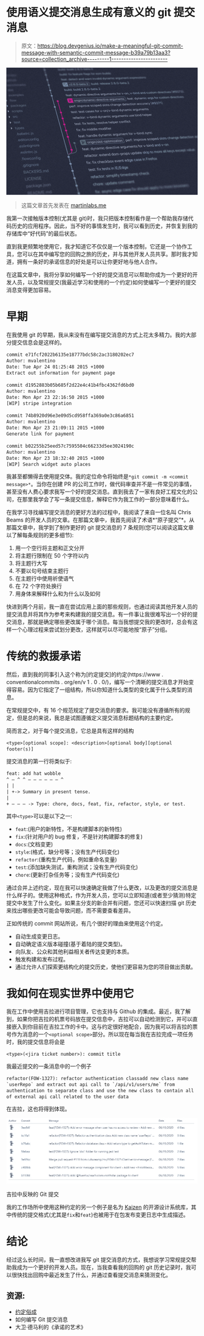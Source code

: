 # 使用语义提交消息生成有意义的 git 提交消息

> 原文：<https://blog.devgenius.io/make-a-meaningful-git-commit-message-with-semantic-commit-message-b39a79b13aa3?source=collection_archive---------1----------------------->

![](img/55bd50fada12f87c871fbdd5466b54f2.png)

> 这篇文章首先发表在 [martinlabs.me](https://martinlabs.me/programming/conventional-git-commit-message/)

我第一次接触版本控制(尤其是 git)时，我只把版本控制看作是一个帮助我存储代码历史的应用程序。因此，当不好的事情发生时，我可以看到历史，并恢复到我的存储库中“好代码”的最后状态。

直到我更频繁地使用它，我才知道它不仅仅是一个版本控制，它还是一个协作工具，您可以在其中编写您的回购之旅的历史，并与其他开发人员共享。那时我才知道，拥有一条好的承诺信息的好处是可以让你更好地与他人合作。

在这篇文章中，我将分享如何编写一个好的提交消息可以帮助你成为一个更好的开发人员，以及常规提交(我最近学习和使用的一个约定)如何使编写一个更好的提交消息变得更加容易。

# 早期

在我使用 git 的早期，我从来没有在编写提交消息的方式上花太多精力。我的大部分提交信息会是这样的。

```
commit e71fcf2022b6135e18777bdc58c2ac3180202ec7
Author: mvalentino
Date: Tue Apr 24 01:25:48 2015 +1000
Extract out information for payment page

commit d1952883b05b685f2d22e4c41b4fbc4362fd6bd0
Author: mvalentino
Date: Mon Apr 23 22:16:50 2015 +1000
[WIP] stripe integration

commit 74b8920d96e3e09d5cd958ffa369a0e3c86a6851
Author: mvalentino
Date: Mon Apr 23 21:09:11 2015 +1000
Generate link for payment

commit b02255b25eed57c7595504c66233d5ee3024190c
Author: mvalentino
Date: Mon Apr 23 18:32:40 2015 +1000
[WIP] Search widget auto places
```

我甚至都懒得去使用提交体。我的定位命令将始终是`*git commit -m <commit message>*`。当你在创建 PR 的公司工作时，做代码审查并不是一件常见的事情，甚至没有人费心要求我写一个好的提交消息。直到我去了一家有良好工程文化的公司，在那里我学会了写一条提交信息，解释它作为我工作的一部分意味着什么。

在我学习寻找编写提交消息的更好方法的过程中，我阅读了来自一位名叫 Chris Beams 的开发人员的文章。在那篇文章中，我首先阅读了术语*“原子提交”*。从那篇文章中，我学到了制作更好的 git 提交消息的 7 条规则(您可以阅读这篇文章以了解每条规则的更多细节):

1.  用一个空行将主题和正文分开
2.  将主题行限制在 50 个字符以内
3.  将主题行大写
4.  不要以句号结束主题行
5.  在主题行中使用祈使语气
6.  在 72 个字符处换行
7.  用身体来解释什么和为什么以及如何

快进到两个月前，我一直在尝试应用上面的那些规则，也通过阅读其他开发人员的提交消息并将其作为参考来构建我的提交消息。有一件事让我很难写出一个好的提交消息，那就是确定哪些更改属于哪个消息。每当我想提交我的更改时，总会有这样一个心理过程来尝试划分更改，这样就可以尽可能地按“原子”分组。

# 传统的救援承诺

然后，直到我的同事引入这个称为[约定提交]的约定(https://www . conventionalcommits . org/en/v 1 . 0 . 0/)，编写一个清晰的提交消息才开始变得容易。因为它指定了一组结构，所以你知道什么类型的变化属于什么类型的消息。

在常规提交中，有 16 个规范规定了提交消息的要求。我可能没有遵循所有的规定，但是总的来说，我总是试图遵循定义提交消息标题结构的主要约定。

简而言之，对于每个提交消息，它总是具有这样的结构

```
<type>[optional scope]: <description>[optional body][optional footer(s)]
```

提交消息的第一行将类似于:

```
feat: add hat wobble
^ — ^ ^ — — — — — — ^
| |
| +-> Summary in present tense.
|
+ — — — -> Type: chore, docs, feat, fix, refactor, style, or test.
```

其中`<type>`可以是以下之一:

*   `feat`:(用户的新特性，不是构建脚本的新特性)
*   `fix`:(针对用户的 bug 修复，不是针对构建脚本的修复)
*   `docs`:(文档变更)
*   `style`:(格式，缺分号等；没有生产代码变化)
*   `refactor`:(重构生产代码，例如重命名变量)
*   `test`:(添加缺失测试，重构测试；没有生产代码变化)
*   `chore`:(更新打杂任务等；没有生产代码变化)

通过合并上述约定，现在我可以快速确定我做了什么更改，以及更改的提交消息是什么样子的。使用这种格式，作为开发人员，您可以立即知道(或者至少猜测)特定提交中发生了什么变化。如果主分支的新合并有问题，您还可以快速扫描 git 历史来找出哪些更改可能会导致问题，而不需要查看差异。

正如传统的 commit 网站所说，有几个很好的理由来使用这个约定。

*   自动生成变更日志。
*   自动确定语义版本碰撞(基于着陆的提交类型)。
*   向队友、公众和其他利益相关者传达变更的本质。
*   触发构建和发布过程。
*   通过允许人们探索更结构化的提交历史，使他们更容易为您的项目做出贡献。

# 我如何在现实世界中使用它

我在工作中使用吉拉进行项目管理，它也支持与 Github 的集成。最近，我了解到，如果你把吉拉的机票号码放在提交信息中，吉拉可以自动检测到它，并可以直接嵌入到你目前在吉拉工作的卡中。这与约定很好地配合，因为我可以将吉拉的票号作为消息的一个`<optional scope>`部分。所以现在每当我在吉拉完成一项任务时，我的提交信息将会是

```
<type>(<jira ticket number>): commit title
```

我最近提交的一条消息中的一个例子

```
refactor(FOW-1327): refactor authentication classadd new class name `userRepo` and extract out api call to `/api/v1/users/me` from authentication to separate class and use the new class to contain all of external api call related to the user data
```

在吉拉，这也将得到体现。

![](img/e50473d47e71c5f6da45817bc21710cc.png)

吉拉中反映的 Git 提交

我的工作场所中使用这种约定的另一个例子是名为 [Kaizen](https://github.com/cultureamp/kaizen-design-system/blob/master/CONTRIBUTING.md#conventional-commit) 的开源设计系统库，其中传统的提交格式(尤其是`fix`和`feat`)也被用于在包发布变更日志中生成描述。

# 结论

经过这么长时间，我一直想改进我写 git 提交消息的方式，我想说学习常规提交帮助我成为一个更好的开发人员。现在，当我查看我的回购的 git 历史记录时，我可以很快找出回购中最近发生了什么，并通过查看提交消息来猜测变化。

## 资源:

*   [约定俗成](https://www.conventionalcommits.org/en/v1.0.0/)
*   如何编写 Git 提交消息
*   大卫·德马利的《承诺的艺术》